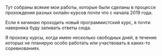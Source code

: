 Тут собраны всякие мои работы, которые были сделаны в процессе прохождения разных онлайн-курсов почти что с начала 2019 года.

Если я начинаю проходить новый программистский курс, я почти наверняка буду заливать ответы сюда.

Я прохожу курсы, когда имею несколько свободных дней, в течение которых не планирую особо работать или участвовать в каких-то соревнованиях.
